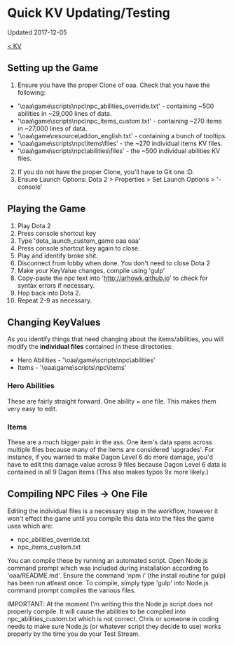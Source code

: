# Quick KV Updating/Testing

Updated 2017-12-05

[< KV][0]

## Setting up the Game
1. Ensure you have the proper Clone of oaa. Check that you have the following:
  - '\oaa\game\scripts\npc\npc_abilities_override.txt' - containing ~500 abilities in ~29,000 lines of data.
  - '\oaa\game\scripts\npc\npc_items_custom.txt' - containing ~270 items in ~27,000 lines of data.
  - '\oaa\game\resource\addon_english.txt' - containing a bunch of tooltips.
  - '\oaa\game\scripts\npc\items\files' - the ~270 individual items KV files.
  - '\oaa\game\scripts\npc\abilities\files' - the ~500 individual abilities KV files.
2. If you do not have the proper Clone, you'll have to Git one :D. 
3. Ensure Launch Options: Dota 2 > Properties > Set Launch Options > '-console'

## Playing the Game
1. Play Dota 2
2. Press console shortcut key
3. Type 'dota_launch_custom_game oaa oaa'
4. Press console shortcut key again to close.
5. Play and identify broke shit.
6. Disconnect from lobby when done. You don't need to close Dota 2
7. Make your KeyValue changes, compile using 'gulp'
8. Copy-paste the npc text into 'http://arhowk.github.io' to check for syntax errors if necessary.
9. Hop back into Dota 2.
8. Repeat 2-9 as necessary.

## Changing KeyValues
As you identify things that need changing about the items/abilities, you will modify the **individual files** contained in these directories:

- Hero Abilities - '\oaa\game\scripts\npc\abilities'
- Items - '\oaa\game\scripts\npc\items'

### Hero Abilities
These are fairly straight forward. One ability = one file. This makes them very easy to edit. 

### Items
These are a much bigger pain in the ass. One item's data spans across multiple files because many of the items are considered 'upgrades'. For instance, if you wanted to make Dagon Level 6 do more damage, you'd have to edit this damage value across 9 files because Dagon Level 6 data is contained in all 9 Dagon items (This also makes typos 9x more likely.)

## Compiling NPC Files -> One File
Editing the individual files is a necessary step in the workflow, however it won't effect the game until you compile this data into the files the game uses which are:

- npc_abilities_override.txt
- npc_items_custom.txt

You can compile these by running an automated script. Open Node.js command prompt which was included during installation according to 'oaa/README.md'. Ensure the command 'npm i' (the install routine for gulp) has been run atleast once. To compile, simply type 'gulp' into Node.js command prompt compiles the various files.

IMPORTANT: At the moment I'm writing this the Node.js script does not properly compile. It will cause the abilities to be compiled into npc_abilities_custom.txt which is not correct. Chris or someone in coding needs to make sure Node.js (or whatever script they decide to use) works properly by the time you do your Test Stream.

[0]: ../README.md
